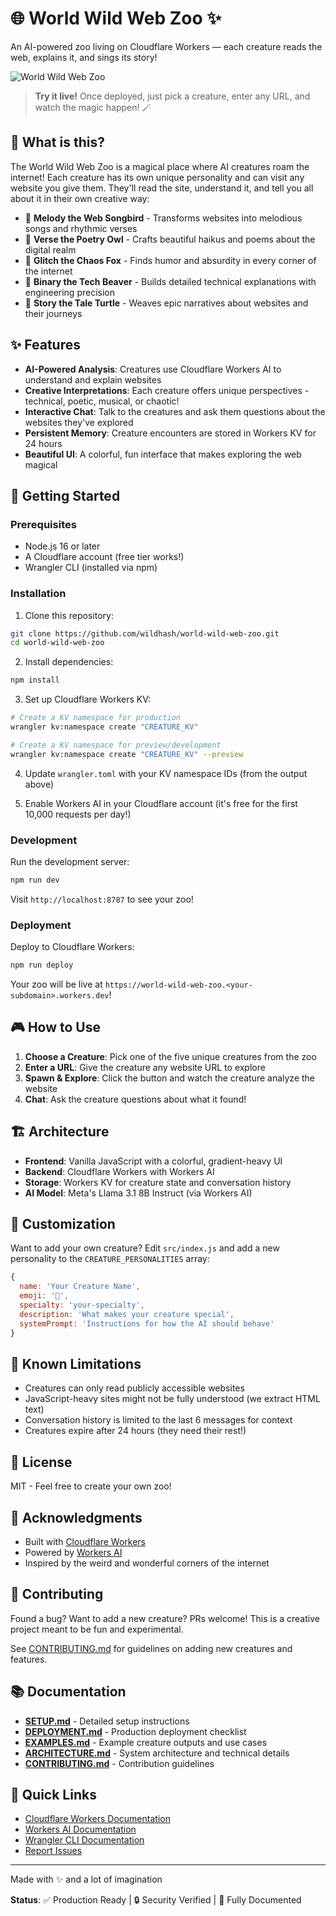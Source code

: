 # 🌐 World Wild Web Zoo ✨

An AI-powered zoo living on Cloudflare Workers — each creature reads the web, explains it, and sings its story!

![World Wild Web Zoo](https://github.com/user-attachments/assets/95bb8309-900c-4514-9be1-08a7681a3165)

> **Try it live!** Once deployed, just pick a creature, enter any URL, and watch the magic happen! 🪄

## 🎪 What is this?

The World Wild Web Zoo is a magical place where AI creatures roam the internet! Each creature has its own unique personality and can visit any website you give them. They'll read the site, understand it, and tell you all about it in their own creative way:

- 🎵 **Melody the Web Songbird** - Transforms websites into melodious songs and rhythmic verses
- 🦉 **Verse the Poetry Owl** - Crafts beautiful haikus and poems about the digital realm
- 🦊 **Glitch the Chaos Fox** - Finds humor and absurdity in every corner of the internet
- 🦫 **Binary the Tech Beaver** - Builds detailed technical explanations with engineering precision
- 🐢 **Story the Tale Turtle** - Weaves epic narratives about websites and their journeys

## ✨ Features

- **AI-Powered Analysis**: Creatures use Cloudflare Workers AI to understand and explain websites
- **Creative Interpretations**: Each creature offers unique perspectives - technical, poetic, musical, or chaotic!
- **Interactive Chat**: Talk to the creatures and ask them questions about the websites they've explored
- **Persistent Memory**: Creature encounters are stored in Workers KV for 24 hours
- **Beautiful UI**: A colorful, fun interface that makes exploring the web magical

## 🚀 Getting Started

### Prerequisites

- Node.js 16 or later
- A Cloudflare account (free tier works!)
- Wrangler CLI (installed via npm)

### Installation

1. Clone this repository:
```bash
git clone https://github.com/wildhash/world-wild-web-zoo.git
cd world-wild-web-zoo
```

2. Install dependencies:
```bash
npm install
```

3. Set up Cloudflare Workers KV:
```bash
# Create a KV namespace for production
wrangler kv:namespace create "CREATURE_KV"

# Create a KV namespace for preview/development
wrangler kv:namespace create "CREATURE_KV" --preview
```

4. Update `wrangler.toml` with your KV namespace IDs (from the output above)

5. Enable Workers AI in your Cloudflare account (it's free for the first 10,000 requests per day!)

### Development

Run the development server:
```bash
npm run dev
```

Visit `http://localhost:8787` to see your zoo!

### Deployment

Deploy to Cloudflare Workers:
```bash
npm run deploy
```

Your zoo will be live at `https://world-wild-web-zoo.<your-subdomain>.workers.dev`!

## 🎮 How to Use

1. **Choose a Creature**: Pick one of the five unique creatures from the zoo
2. **Enter a URL**: Give the creature any website URL to explore
3. **Spawn & Explore**: Click the button and watch the creature analyze the website
4. **Chat**: Ask the creature questions about what it found!

## 🏗️ Architecture

- **Frontend**: Vanilla JavaScript with a colorful, gradient-heavy UI
- **Backend**: Cloudflare Workers with Workers AI
- **Storage**: Workers KV for creature state and conversation history
- **AI Model**: Meta's Llama 3.1 8B Instruct (via Workers AI)

## 🎨 Customization

Want to add your own creature? Edit `src/index.js` and add a new personality to the `CREATURE_PERSONALITIES` array:

```javascript
{
  name: 'Your Creature Name',
  emoji: '🦄',
  specialty: 'your-specialty',
  description: 'What makes your creature special',
  systemPrompt: 'Instructions for how the AI should behave'
}
```

## 🐛 Known Limitations

- Creatures can only read publicly accessible websites
- JavaScript-heavy sites might not be fully understood (we extract HTML text)
- Conversation history is limited to the last 6 messages for context
- Creatures expire after 24 hours (they need their rest!)

## 📝 License

MIT - Feel free to create your own zoo!

## 🙏 Acknowledgments

- Built with [Cloudflare Workers](https://workers.cloudflare.com/)
- Powered by [Workers AI](https://developers.cloudflare.com/workers-ai/)
- Inspired by the weird and wonderful corners of the internet

## 🌟 Contributing

Found a bug? Want to add a new creature? PRs welcome! This is a creative project meant to be fun and experimental.

See [CONTRIBUTING.md](CONTRIBUTING.md) for guidelines on adding new creatures and features.

## 📚 Documentation

- **[SETUP.md](SETUP.md)** - Detailed setup instructions
- **[DEPLOYMENT.md](DEPLOYMENT.md)** - Production deployment checklist
- **[EXAMPLES.md](EXAMPLES.md)** - Example creature outputs and use cases
- **[ARCHITECTURE.md](ARCHITECTURE.md)** - System architecture and technical details
- **[CONTRIBUTING.md](CONTRIBUTING.md)** - Contribution guidelines

## 🔗 Quick Links

- [Cloudflare Workers Documentation](https://developers.cloudflare.com/workers/)
- [Workers AI Documentation](https://developers.cloudflare.com/workers-ai/)
- [Wrangler CLI Documentation](https://developers.cloudflare.com/workers/wrangler/)
- [Report Issues](https://github.com/wildhash/world-wild-web-zoo/issues)

---

Made with ✨ and a lot of imagination

**Status**: ✅ Production Ready | 🔒 Security Verified | 🎨 Fully Documented
